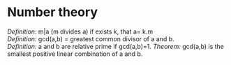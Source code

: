 # Number theory

*Definition:* m|a (m divides a) if exists k, that  a= k.m  
*Definition:* gcd(a,b) = greatest common divisor of a and b.  
*Definition:* a and b are relative prime if gcd(a,b)=1. 
*Theorem:* gcd(a,b) is the smallest positive linear combination of a and b.  

